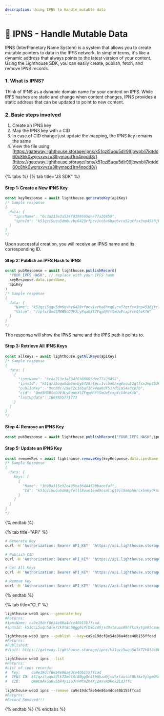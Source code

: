 ```yaml
---
description: Using IPNS to handle mutable data
---
```


# 🔄 IPNS - Handle Mutable Data

IPNS (InterPlanetary Name System) is a system that allows you to create mutable pointers to data in the IPFS network. In simpler terms, it's like a dynamic address that always points to the latest version of your content. Using the Lighthouse SDK, you can easily create, publish, fetch, and remove IPNS records.

### 1. What is IPNS?

Think of IPNS as a dynamic domain name for your content on IPFS. While IPFS hashes are static and change when content changes, IPNS provides a static address that can be updated to point to new content.

### 2. Basic steps involved

1. Create an IPNS key
2. Map the IPNS key with a CID
3. In case of CID change just update the mapping, the IPNS key remains the same
4. View the file using: \
   [https://gateway.lighthouse.storage/ipns/k51qzi5uqu5dlr99jbwpbli7iqtdd60c8hk0wgrsxyvzu3lhymapd1rn4npdd8/](https://gateway.lighthouse.storage/ipns/k51qzi5uqu5dlr99jbwpbli7iqtdd60c8hk0wgrsxyvzu3lhymapd1rn4npdd8/)

{% tabs %}
{% tab title="JS SDK" %}
#### Step 1: Create a New IPNS Key

```javascript
const keyResponse = await lighthouse.generateKey(apiKey)
/* Sample response
{
  data: {
    "ipnsName": "6cda213e3a534f8388665dee77a26458",
    "ipnsId": "k51qzi5uqu5dm6uvby6428rfpcv1vcba6hxq6vcu52qtfsx3np4536jkr71gnu"
  }
}
*/
```

Upon successful creation, you will receive an IPNS name and its corresponding ID.

#### Step 2: Publish an IPFS Hash to IPNS

```javascript
const pubResponse = await lighthouse.publishRecord(
  "YOUR_IPFS_HASH", // replace with your IPFS hash
  keyResponse.data.ipnsName,
  apiKey
)
/* Sample response
{
  data: {
    "Name": "k51qzi5uqu5dm6uvby6428rfpcv1vcba6hxq6vcu52qtfsx3np4536jkr71gnu",
    "Value": "/ipfs/Qmd5MBBScDUV3Ly8qahXtZFqyRRfYSmUwEcxpYcV4hzKfW"
  }
}
*/
```

The response will show the IPNS name and the IPFS path it points to.

#### Step 3: Retrieve All IPNS Keys

```javascript
const allKeys = await lighthouse.getAllKeys(apiKey)
/* Sample response
{
  data: [
    {
      "ipnsName": "6cda213e3a534f8388665dee77a26458",
      "ipnsId": "k51qzi5uqu5dm6uvby6428rfpcv1vcba6hxq6vcu52qtfsx3np4536jkr71gnu",
      "publicKey": "0xc88c729ef2c18baf1074ea0df537d61a54a8ce7b",
      "cid": "Qmd5MBBScDUV3Ly8qahXtZFqyRRfYSmUwEcxpYcV4hzKfW",
      "lastUpdate": 1684855771773
    }
  ]
}
*/
```

#### Step 4: Remove an IPNS Key

```javascript
const pubResponse = await lighthouse.publishRecord("YOUR_IPFS_HASH",ipns_name,apiKey)
```

#### Step 5: Update an IPNS Key

```javascript
const removeRes = await lighthouse.removeKey(keyResponse.data.ipnsName, apiKey)
/* Sample Response
{
  data: { 
    Keys: [
      {
        "Name": "3090a315e92c495ea36444f2bbaeefaf",
        "Id": "k51qzi5uqu5dm8gfelll8own1epd9osmlig49il5mmphkrcxbnhydkmx101x15"
      }
    ]
  }
}
*/
```
{% endtab %}

{% tab title="API" %}
```bash
# Generate Key
curl -H 'Authorization: Bearer API_KEY' 'https://api.lighthouse.storage/api/ipns/generate_key'

# Publish CID
curl -H 'Authorization: Bearer API_KEY' 'https://api.lighthouse.storage/api/ipns/publish_record?cid=<cid>&keyName=<key>'

# Get All Keys
curl -H 'Authorization: Bearer API_KEY' 'https://api.lighthouse.storage/api/ipns/get_ipns_records'

# Remove Key
curl -H 'Authorization: Bearer API_KEY' 'https://api.lighthouse.storage/api/ipns/remove_key?keyName=<keyName>'
```
{% endtab %}

{% tab title="CLI" %}
```bash
lighthouse-web3 ipns --generate-key
#Returns:
#ipnsName: ca9e19dcf8e54e86a4dce40b155ffcad
#ipnsId: k51qzi5uqu5dlk72k0t8c80gg8c4lb9bzd0jsd9xtauso88hfkx9ytgm05caao

lighthouse-web3 ipns --publish --key=ca9e19dcf8e54e86a4dce40b155ffcad --cid=QmWC9AkGa6vSbR4yizoJrFMfmZh4XjZXxvRDknk2LdJffc
#Returns:
#Published:
#Visit: https://gateway.lighthouse.storage/ipns/k51qzi5uqu5dlk72k0t8c80gg8c4lb9bzd0jsd9xtauso88hfkx9ytgm05caao

lighthouse-web3 ipns --list
#Returns:
#List of ipns records:
#  Key:     ca9e19dcf8e54e86a4dce40b155ffcad
#  IPNS ID: k51qzi5uqu5dlk72k0t8c80gg8c4lb9bzd0jsd9xtauso88hfkx9ytgm05caao
#  CID:     QmWC9AkGa6vSbR4yizoJrFMfmZh4XjZXxvRDknk2LdJffc
  
lighthouse-web3 ipns --remove ca9e19dcf8e54e86a4dce40b155ffcad
#Returns:
#Record Removed!!!
```
{% endtab %}
{% endtabs %}



